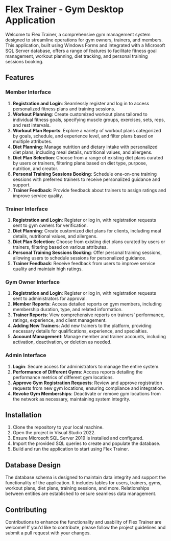# Flex Trainer - Gym Desktop Application

Welcome to Flex Trainer, a comprehensive gym management system designed to streamline operations for gym owners, trainers, and members. This application, built using Windows Forms and integrated with a Microsoft SQL Server database, offers a range of features to facilitate fitness goal management, workout planning, diet tracking, and personal training sessions booking.

## Features

### Member Interface
1. **Registration and Login**: Seamlessly register and log in to access personalized fitness plans and training sessions.
2. **Workout Planning**: Create customized workout plans tailored to individual fitness goals, specifying muscle groups, exercises, sets, reps, and rest intervals.
3. **Workout Plan Reports**: Explore a variety of workout plans categorized by goals, schedule, and experience level, and filter plans based on multiple attributes.
4. **Diet Planning**: Manage nutrition and dietary intake with personalized diet plans, including meal details, nutritional values, and allergens.
5. **Diet Plan Selection**: Choose from a range of existing diet plans curated by users or trainers, filtering plans based on diet type, purpose, nutrition, and creator.
6. **Personal Training Sessions Booking**: Schedule one-on-one training sessions with preferred trainers to receive personalized guidance and support.
7. **Trainer Feedback**: Provide feedback about trainers to assign ratings and improve service quality.

### Trainer Interface
1. **Registration and Login**: Register or log in, with registration requests sent to gym owners for verification.
2. **Diet Planning**: Create customized diet plans for clients, including meal details, nutritional values, and allergens.
3. **Diet Plan Selection**: Choose from existing diet plans curated by users or trainers, filtering based on various attributes.
4. **Personal Training Sessions Booking**: Offer personal training sessions, allowing users to schedule sessions for personalized guidance.
5. **Trainer Feedback**: Receive feedback from users to improve service quality and maintain high ratings.

### Gym Owner Interface
1. **Registration and Login**: Register or log in, with registration requests sent to administrators for approval.
2. **Member Reports**: Access detailed reports on gym members, including membership duration, type, and related information.
3. **Trainer Reports**: View comprehensive reports on trainers' performance, ratings, experience, and client management.
4. **Adding New Trainers**: Add new trainers to the platform, providing necessary details for qualifications, experience, and specialties.
5. **Account Management**: Manage member and trainer accounts, including activation, deactivation, or deletion as needed.

### Admin Interface
1. **Login**: Secure access for administrators to manage the entire system.
2. **Performance of Different Gyms**: Access reports detailing the performance metrics of different gym locations.
3. **Approve Gym Registration Requests**: Review and approve registration requests from new gym locations, ensuring compliance and integration.
4. **Revoke Gym Memberships**: Deactivate or remove gym locations from the network as necessary, maintaining system integrity.

## Installation

1. Clone the repository to your local machine.
2. Open the project in Visual Studio 2022.
3. Ensure Microsoft SQL Server 2019 is installed and configured.
4. Import the provided SQL queries to create and populate the database.
5. Build and run the application to start using Flex Trainer.

## Database Design

The database schema is designed to maintain data integrity and support the functionality of the application. It includes tables for users, trainers, gyms, workout plans, diet plans, training sessions, and more. Relationships between entities are established to ensure seamless data management.

## Contributing

Contributions to enhance the functionality and usability of Flex Trainer are welcome! If you'd like to contribute, please follow the project guidelines and submit a pull request with your changes.

